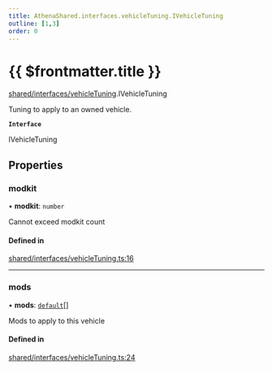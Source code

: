 ```yaml
---
title: AthenaShared.interfaces.vehicleTuning.IVehicleTuning
outline: [1,3]
order: 0
---
```


# {{ $frontmatter.title }}


[shared/interfaces/vehicleTuning](../modules/shared_interfaces_vehicleTuning.md).IVehicleTuning

Tuning to apply to an owned vehicle.

**`Interface`**

IVehicleTuning

## Properties

### modkit

• **modkit**: `number`

Cannot exceed modkit count

#### Defined in

[shared/interfaces/vehicleTuning.ts:16](https://github.com/Stuyk/altv-athena/blob/90cd63d/src/core/shared/interfaces/vehicleTuning.ts#L16)

___

### mods

• **mods**: [`default`](shared_interfaces_vehicleMod_default.md)[]

Mods to apply to this vehicle

#### Defined in

[shared/interfaces/vehicleTuning.ts:24](https://github.com/Stuyk/altv-athena/blob/90cd63d/src/core/shared/interfaces/vehicleTuning.ts#L24)
